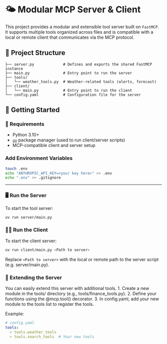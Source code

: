 # 🌤️ Modular MCP Server & Client

This project provides a modular and extensible tool server built on `FastMCP`. It supports multiple tools organized across files and is compatible with a local or remote client that communicates via the MCP protocol.

## 📁 Project Structure
```
├── server.py             # Defines and exports the shared FastMCP instance
├── main.py               # Entry point to run the server
├── tools/
│   └── weather_tools.py  # Weather-related tools (alerts, forecast)
├── client/
│   └── main.py           # Entry point to run the client
└── config.yaml           # Configuration file for the server
```

## 🚀 Getting Started

### 🔧 Requirements

- Python 3.10+
- [`uv`](https://github.com/astral-sh/uv) package manager (used to run client/server scripts)
- MCP-compatible client and server setup

### Add Environment Variables

```bash
touch .env
echo "ANTHROPIC_API_KEY=<your key here>" >> .env
echo ".env" >> .gitignore
```

---

### 🖥️ Run the Server

To start the tool server:

```bash
uv run server/main.py
```

### 🧑‍💻 Run the Client

To start the client server:

```bash
uv run client/main.py <Path to server>
```

Replace ```<Path to server>``` with the local or remote path to the server script (e.g. server/main.py).

### 🧩 Extending the Server

You can easily extend this server with additional tools.
	1.	Create a new module in the tools/ directory (e.g., tools/finance_tools.py).
	2.	Define your functions using the @mcp.tool() decorator.
	3.	In config.yaml, add your new module to the tools list to register the tools.

Example:

```yaml
# config.yaml
tools:
  - tools.weather_tools
  - tools.search_tools  # Your new tools
```


